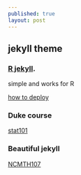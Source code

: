 ```yaml
---
published: true
layout: post
---
```

## jekyll theme

###  [R jekyll](https://github.com/yihui/knitr-jekyll). 
simple and works for R

[how to deploy](http://yihui.name/knitr-jekyll/2014/09/jekyll-with-knitr.html)


### Duke course

[stat101](https://www2.stat.duke.edu/courses/Spring16/sta101.001/)


### Beautiful jekyll
[NCMTH107](https://github.com/droglenc/NCMTH107)
